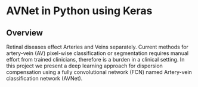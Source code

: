 AVNet in Python using Keras
===============================================================

Overview
------------
Retinal diseases effect Arteries and Veins separately. Current methods for artery-vein (AV) pixel-wise classification or 
segmentation requires manual effort from trained clinicians, therefore is a burden in a clinical setting.  In this project we present
a deep learning approach for dispersion compensation using a fully convolutional network (FCN)
named Artery-vein classification network (AVNet).
